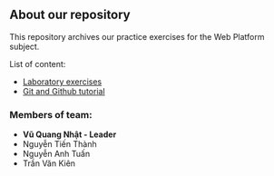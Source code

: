 ## About our repository
This repository archives our practice exercises for the Web Platform subject.

List of content:
- [Laboratory exercises](/Laboratory/)
- [Git and Github tutorial](/Git-and-Github/)

### Members of team:
- **Vũ Quang Nhật - Leader**
- Nguyễn Tiến Thành
- Nguyễn Anh Tuấn
- Trần Văn Kiên
